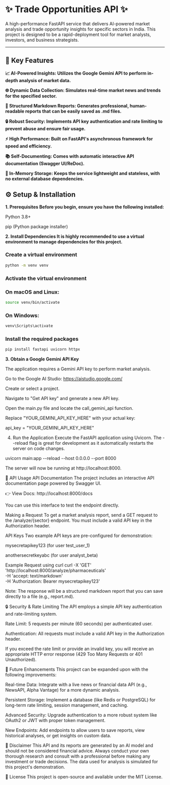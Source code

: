 # ✨ Trade Opportunities API ✨
A high-performance FastAPI service that delivers AI-powered market analysis and trade opportunity insights for specific sectors in India. This project is designed to be a rapid-deployment tool for market analysts, investors, and business strategists.

-----

## 🚀 Key Features
**📈 AI-Powered Insights: Utilizes the Google Gemini API to perform in-depth analysis of market data.**

**🌐 Dynamic Data Collection: Simulates real-time market news and trends for the specified sector.**

**📝 Structured Markdown Reports: Generates professional, human-readable reports that can be easily saved as .md files.**

**🔒 Robust Security: Implements API key authentication and rate limiting to prevent abuse and ensure fair usage.**

**⚡️ High Performance: Built on FastAPI's asynchronous framework for speed and efficiency.**

**📚 Self-Documenting: Comes with automatic interactive API documentation (Swagger UI/ReDoc).**

**💾 In-Memory Storage: Keeps the service lightweight and stateless, with no external database dependencies.**

## ⚙️ Setup & Installation
**1. Prerequisites
Before you begin, ensure you have the following installed:**

Python 3.8+

pip (Python package installer)

**2. Install Dependencies
It is highly recommended to use a virtual environment to manage dependencies for this project.**

### Create a virtual environment
``` sh
python -m venv venv
```
### Activate the virtual environment
### On macOS and Linux:
``` sh
source venv/bin/activate
```
### On Windows:
``` sh
venv\Scripts\activate
```
### Install the required packages
``` sh
pip install fastapi uvicorn httpx
```

**3. Obtain a Google Gemini API Key**

The application requires a Gemini API key to perform market analysis.

Go to the Google AI Studio: https://aistudio.google.com/

Create or select a project.

Navigate to "Get API key" and generate a new API key.

Open the main.py file and locate the call_gemini_api function.

Replace "YOUR_GEMINI_API_KEY_HERE" with your actual key:

api_key = "YOUR_GEMINI_API_KEY_HERE"

4. Run the Application
Execute the FastAPI application using Uvicorn. The --reload flag is great for development as it automatically restarts the server on code changes.

uvicorn main:app --reload --host 0.0.0.0 --port 8000

The server will now be running at http://localhost:8000.

📖 API Usage
API Documentation
The project includes an interactive API documentation page powered by Swagger UI.

👉 View Docs: http://localhost:8000/docs

You can use this interface to test the endpoint directly.

Making a Request
To get a market analysis report, send a GET request to the /analyze/{sector} endpoint. You must include a valid API key in the Authorization header.

API Keys
Two example API keys are pre-configured for demonstration:

mysecretapikey123 (for user test_user_1)

anothersecretkeyabc (for user analyst_beta)

Example Request using curl
curl -X 'GET' \
  'http://localhost:8000/analyze/pharmaceuticals' \
  -H 'accept: text/markdown' \
  -H 'Authorization: Bearer mysecretapikey123'

Note: The response will be a structured markdown report that you can save directly to a file (e.g., report.md).

🔒 Security & Rate Limiting
The API employs a simple API key authentication and rate-limiting system.

Rate Limit: 5 requests per minute (60 seconds) per authenticated user.

Authentication: All requests must include a valid API key in the Authorization header.

If you exceed the rate limit or provide an invalid key, you will receive an appropriate HTTP error response (429 Too Many Requests or 401 Unauthorized).

🎨 Future Enhancements
This project can be expanded upon with the following improvements:

Real-time Data: Integrate with a live news or financial data API (e.g., NewsAPI, Alpha Vantage) for a more dynamic analysis.

Persistent Storage: Implement a database (like Redis or PostgreSQL) for long-term rate limiting, session management, and caching.

Advanced Security: Upgrade authentication to a more robust system like OAuth2 or JWT with proper token management.

New Endpoints: Add endpoints to allow users to save reports, view historical analyses, or get insights on custom data.

📝 Disclaimer
This API and its reports are generated by an AI model and should not be considered financial advice. Always conduct your own thorough research and consult with a professional before making any investment or trade decisions. The data used for analysis is simulated for this project's demonstration.

📄 License
This project is open-source and available under the MIT License.
